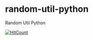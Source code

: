# random-util-python
Random Util Python

[![HitCount](http://hits.dwyl.io/teamtact/https://github.com/teamtact/random-util-python.svg)](http://hits.dwyl.io/teamtact/https://github.com/teamtact/random-util-python)
